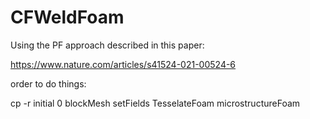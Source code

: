 # CFWeldFoam


Using the PF approach described in this paper:

https://www.nature.com/articles/s41524-021-00524-6




order to do things:

cp -r initial 0
blockMesh
setFields
TesselateFoam
microstructureFoam
